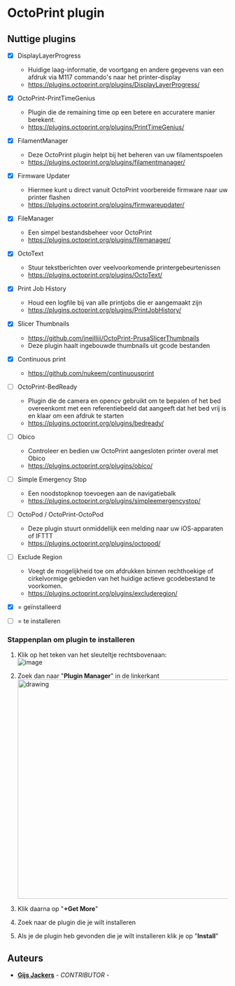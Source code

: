 # OctoPrint plugin
## Nuttige plugins
- [x] DisplayLayerProgress
    - Huidige laag-informatie, de voortgang en andere gegevens van een afdruk via M117 commando's naar het printer-display
    - https://plugins.octoprint.org/plugins/DisplayLayerProgress/
- [x] OctoPrint-PrintTimeGenius
    - Plugin die de remaining time op een betere en accuratere manier berekent.
    - https://plugins.octoprint.org/plugins/PrintTimeGenius/
- [x] FilamentManager
    - Deze OctoPrint plugin helpt bij het beheren van uw filamentspoelen
    - https://plugins.octoprint.org/plugins/filamentmanager/
- [x] Firmware Updater
    - Hiermee kunt u direct vanuit OctoPrint voorbereide firmware naar uw printer flashen
    - https://plugins.octoprint.org/plugins/firmwareupdater/
- [x] FileManager
    - Een simpel bestandsbeheer voor OctoPrint
    - https://plugins.octoprint.org/plugins/filemanager/
- [x] OctoText
    - Stuur tekstberichten over veelvoorkomende printergebeurtenissen
    - https://plugins.octoprint.org/plugins/OctoText/
- [x] Print Job History
    - Houd een logfile bij van alle printjobs die er aangemaakt zijn
    - https://plugins.octoprint.org/plugins/PrintJobHistory/
- [x] Slicer Thumbnails
    - https://github.com/jneilliii/OctoPrint-PrusaSlicerThumbnails
    - Deze plugin haalt ingebouwde thumbnails uit gcode bestanden
- [x] Continuous print
    - https://github.com/nukeem/continuousprint
- [ ] OctoPrint-BedReady
    - Plugin die de camera en opencv gebruikt om te bepalen of het bed overeenkomt met een referentiebeeld dat aangeeft dat het bed vrij is en klaar om een afdruk te starten
    - https://plugins.octoprint.org/plugins/bedready/
- [ ] Obico
    - Controleer en bedien uw OctoPrint aangesloten printer overal met Obico
    - https://plugins.octoprint.org/plugins/obico/
- [ ] Simple Emergency Stop
    - Een noodstopknop toevoegen aan de navigatiebalk
    - https://plugins.octoprint.org/plugins/simpleemergencystop/
- [ ] OctoPod / OctoPrint-OctoPod 
    - Deze plugin stuurt onmiddellijk een melding naar uw iOS-apparaten of IFTTT 
    - https://plugins.octoprint.org/plugins/octopod/
- [ ] Exclude Region
    - Voegt de mogelijkheid toe om afdrukken binnen rechthoekige of cirkelvormige gebieden van het huidige actieve gcodebestand te voorkomen.
    - https://plugins.octoprint.org/plugins/excluderegion/

- [x] = geïnstalleerd
- [ ] = te installeren


### Stappenplan om plugin te installeren 
1. Klik op het teken van het sleuteltje rechtsbovenaan: <br>
    ![image](https://user-images.githubusercontent.com/56915241/193520764-0a113b56-ed5a-4265-a418-55033eafca1d.png)
    
2. Zoek dan naar "**Plugin Manager**" in de linkerkant  
   <img src="https://user-images.githubusercontent.com/56915241/193521137-f2630a0a-fbae-4043-8e94-90fdcf39d49c.png" alt="drawing" width="500"/>
   
3. Klik daarna op "**+Get More**"
5. Zoek naar de plugin die je wilt installeren
7. Als je de plugin heb gevonden die je wilt installeren klik je op "**Install**"

## Auteurs
- [**Gijs Jackers**](https://github.com/GijsJackersPXL) - _CONTRIBUTOR_ - 


